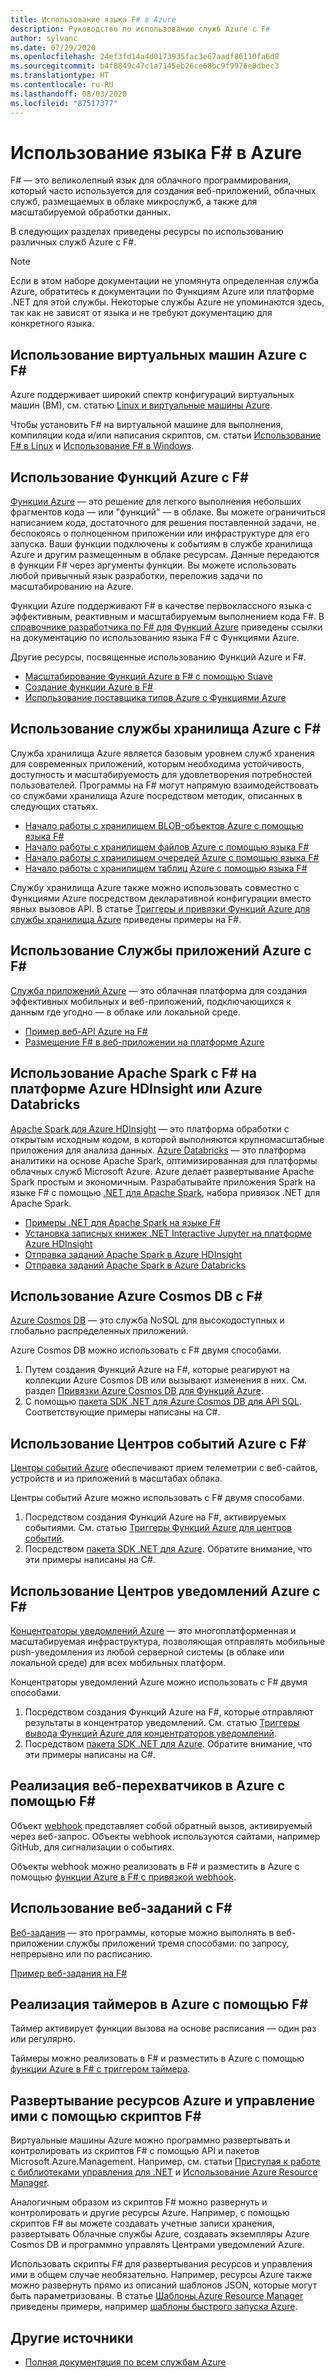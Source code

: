 ```yaml
---
title: Использование языка F# в Azure
description: Руководство по использованию служб Azure с F#
author: sylvanc
ms.date: 07/29/2020
ms.openlocfilehash: 24ef3fd14a4d0173935fac3e67aadf86110fa6d8
ms.sourcegitcommit: b4f8849c47c1a7145eb26ce68bc9f9976e0dbec3
ms.translationtype: HT
ms.contentlocale: ru-RU
ms.lasthandoff: 08/03/2020
ms.locfileid: "87517377"
---
```

# <a name="using-f-on-azure"></a>Использование языка F# в Azure

F# — это великолепный язык для облачного программирования, который часто используется для создания веб-приложений, облачных служб, размещаемых в облаке микрослужб, а также для масштабируемой обработки данных.

В следующих разделах приведены ресурсы по использованию различных служб Azure с F#.

> [!NOTE]
> Если в этом наборе документации не упомянута определенная служба Azure, обратитесь к документации по Функциям Azure или платформе .NET для этой службы. Некоторые службы Azure не упоминаются здесь, так как не зависят от языка и не требуют документацию для конкретного языка.

## <a name="using-azure-virtual-machines-with-f"></a>Использование виртуальных машин Azure с F\#

Azure поддерживает широкий спектр конфигураций виртуальных машин (ВМ), см. статью [Linux и виртуальные машины Azure](https://azure.microsoft.com/services/virtual-machines/).

Чтобы установить F# на виртуальной машине для выполнения, компиляции кода и/или написания скриптов, см. статьи [Использование F# в Linux](https://fsharp.org/use/linux) и [Использование F# в Windows](https://fsharp.org/use/windows).

## <a name="using-azure-functions-with-f"></a>Использование Функций Azure с F\#

[Функции Azure](https://azure.microsoft.com/services/functions/) — это решение для легкого выполнения небольших фрагментов кода — или "функций" — в облаке. Вы можете ограничиться написанием кода, достаточного для решения поставленной задачи, не беспокоясь о полноценном приложении или инфраструктуре для его запуска. Ваши функции подключены к событиям в службе хранилища Azure и другим размещенным в облаке ресурсам. Данные передаются в функции F# через аргументы функции. Вы можете использовать любой привычный язык разработки, переложив задачи по масштабированию на Azure.

Функции Azure поддерживают F# в качестве первоклассного языка с эффективным, реактивным и масштабируемым выполнением кода F#. В [справочнике разработчика по F# для Функций Azure](/azure/azure-functions/functions-reference-fsharp) приведены ссылки на документацию по использованию языка F# с Функциями Azure.

Другие ресурсы, посвященные использованию Функций Azure и F#.

* [Масштабирование Функций Azure в F# с помощью Suave](https://blog.tamizhvendan.in/blog/2016/09/19/scale-up-azure-functions-in-f-number-using-suave/)
* [Создание функции Azure в F#](https://www.mnie.me/azurefunctions)
* [Использование поставщика типов Azure с Функциями Azure](https://compositional-it.com/blog/2017/08-30-using-the-azure-type-provider-with-azure-functions/index.html)

## <a name="using-azure-storage-with-f"></a>Использование службы хранилища Azure с F\#

Служба хранилища Azure является базовым уровнем служб хранения для современных приложений, которым необходима устойчивость, доступность и масштабируемость для удовлетворения потребностей пользователей. Программы на F# могут напрямую взаимодействовать со службами хранилища Azure посредством методик, описанных в следующих статьях.

* [Начало работы с хранилищем BLOB-объектов Azure с помощью языка F#](blob-storage.md)
* [Начало работы с хранилищем файлов Azure с помощью языка F#](file-storage.md)
* [Начало работы с хранилищем очередей Azure с помощью языка F#](queue-storage.md)
* [Начало работы с хранилищем таблиц Azure с помощью языка F#](table-storage.md)

Службу хранилища Azure также можно использовать совместно с Функциями Azure посредством декларативной конфигурации вместо явных вызовов API. В статье [Триггеры и привязки Функций Azure для службы хранилища Azure](/azure/azure-functions/functions-bindings-storage) приведены примеры на F#.

## <a name="using-azure-app-service-with-f"></a>Использование Службы приложений Azure с F\#

[Служба приложений Azure](https://azure.microsoft.com/services/app-service/) — это облачная платформа для создания эффективных мобильных и веб-приложений, подключающихся к данным где угодно — в облаке или локальной среде.

* [Пример веб-API Azure на F#](https://github.com/fsprojects/azure-webapi-example)
* [Размещение F# в веб-приложении на платформе Azure](https://github.com/isaacabraham/fsharp-demonstrator)

## <a name="using-apache-spark-with-f-on-azure-hdinsight-or-azure-databricks"></a>Использование Apache Spark с F# на платформе Azure HDInsight или Azure Databricks

[Apache Spark для Azure HDInsight](https://docs.microsoft.com/azure/hdinsight/spark/apache-spark-overview) — это платформа обработки с открытым исходным кодом, в которой выполняются крупномасштабные приложения для анализа данных. [Azure Databricks](https://docs.microsoft.com/azure/databricks/scenarios/what-is-azure-databricks) — это платформа аналитики на основе Apache Spark, оптимизированная для платформы облачных служб Microsoft Azure. Azure делает развертывание Apache Spark простым и экономичным. Разрабатывайте приложения Spark на языке F# с помощью [.NET для Apache Spark](../../spark/what-is-apache-spark-dotnet.md), набора привязок .NET для Apache Spark.

* [Примеры .NET для Apache Spark на языке F#](https://github.com/dotnet/spark/tree/master/examples/Microsoft.Spark.FSharp.Examples)
* [Установка записных книжек .NET Interactive Jupyter на платформе Azure HDInsight](../../spark/how-to-guides/hdinsight-notebook-installation.md)
* [Отправка заданий Apache Spark в Azure HDInsight](../../spark/how-to-guides/hdinsight-deploy-methods.md)
* [Отправка заданий Apache Spark в Azure Databricks](../../spark/how-to-guides/databricks-deploy-methods.md)

## <a name="using-azure-cosmos-db-with-f"></a>Использование Azure Cosmos DB с F\#

[Azure Cosmos DB](https://azure.microsoft.com/services/cosmos-db) — это служба NoSQL для высокодоступных и глобально распределенных приложений.

Azure Cosmos DB можно использовать с F# двумя способами.

1. Путем создания Функций Azure на F#, которые реагируют на коллекции Azure Cosmos DB или вызывают изменения в них. См. раздел [Привязки Azure Cosmos DB для Функций Azure](/azure/azure-functions/functions-bindings-cosmosdb).
2. С помощью [пакета SDK .NET для Azure Cosmos DB для API SQL](/azure/cosmos-db/sql-api-sdk-dotnet). Соответствующие примеры написаны на C#.

## <a name="using-azure-event-hubs-with-f"></a>Использование Центров событий Azure с F\#

[Центры событий Azure](https://azure.microsoft.com/services/event-hubs/) обеспечивают прием телеметрии с веб-сайтов, устройств и из приложений в масштабах облака.

Центры событий Azure можно использовать с F# двумя способами.

1. Посредством создания Функций Azure на F#, активируемых событиями. См. статью [Триггеры Функций Azure для центров событий](/azure/azure-functions/functions-bindings-event-hubs).
2. Посредством [пакета SDK .NET для Azure](/azure/event-hubs/event-hubs-csharp-ephcs-getstarted). Обратите внимание, что эти примеры написаны на C#.

## <a name="using-azure-notification-hubs-with-f"></a>Использование Центров уведомлений Azure с F\#

[Концентраторы уведомлений Azure](/azure/notification-hubs/) — это многоплатформенная и масштабируемая инфраструктура, позволяющая отправлять мобильные push-уведомления из любой серверной системы (в облаке или локальной среде) для всех мобильных платформ.

Концентраторы уведомлений Azure можно использовать с F# двумя способами.

1. Посредством создания Функций Azure на F#, которые отправляют результаты в концентратор уведомлений. См. статью [Триггеры вывода Функций Azure для концентраторов уведомлений](/azure/azure-functions/functions-bindings-notification-hubs).
2. Посредством [пакета SDK .NET для Azure](https://docs.microsoft.com/archive/blogs/azuremobile/push-notifications-using-notification-hub-and-net-backend). Обратите внимание, что эти примеры написаны на C#.

## <a name="implementing-webhooks-on-azure-with-f"></a>Реализация веб-перехватчиков в Azure с помощью F\#

Объект [webhook](https://en.wikipedia.org/wiki/Webhook) представляет собой обратный вызов, активируемый через веб-запрос. Объекты webhook используются сайтами, например GitHub, для сигнализации о событиях.

Объекты webhook можно реализовать в F# и разместить в Azure с помощью [функции Azure в F# с привязкой webhook](/azure/azure-functions/functions-bindings-http-webhook).

## <a name="using-webjobs-with-f"></a>Использование веб-заданий с F\#

[Веб-задания](/azure/app-service-web/web-sites-create-web-jobs) — это программы, которые можно выполнять в веб-приложении службы приложений тремя способами: по запросу, непрерывно или по расписанию.

[Пример веб-задания на F#](https://github.com/jrr/webjob-project-examples)

## <a name="implementing-timers-on-azure-with-f"></a>Реализация таймеров в Azure с помощью F\#

Таймер активирует функции вызова на основе расписания — один раз или регулярно.

Таймеры можно реализовать в F# и разместить в Azure с помощью [функции Azure в F# с триггером таймера](/azure/azure-functions/functions-bindings-timer).

## <a name="deploying-and-managing-azure-resources-with-f-scripts"></a>Развертывание ресурсов Azure и управление ими с помощью скриптов F#

Виртуальные машины Azure можно программно развертывать и контролировать из скриптов F# с помощью API и пакетов Microsoft.Azure.Management. Например, см. статьи [Приступая к работе с библиотеками управления для .NET](https://msdn.microsoft.com/library/dn722415.aspx) и [Использование Azure Resource Manager](/azure/azure-resource-manager/resource-manager-deployment-model).

Аналогичным образом из скриптов F# можно развернуть и контролировать и другие ресурсы Azure. Например, с помощью скриптов F# вы можете создавать учетные записи хранения, развертывать Облачные службы Azure, создавать экземпляры Azure Cosmos DB и программно управлять Центрами уведомлений Azure.

Использовать скрипты F# для развертывания ресурсов и управления ими в общем случае необязательно. Например, ресурсы Azure также можно развернуть прямо из описаний шаблонов JSON, которые могут быть параметризованы. В статье [Шаблоны Azure Resource Manager](/azure/azure-resource-manager/resource-manager-template-best-practices) приведены примеры, например [шаблоны быстрого запуска Azure](https://azure.microsoft.com/resources/templates/).

## <a name="other-resources"></a>Другие источники

* [Полная документация по всем службам Azure](/azure/)
